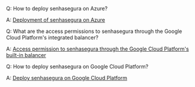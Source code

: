 Q: How to deploy senhasegura on Azure?

A: [Deployment of senhasegura on Azure](https://community.senhasegura.io/t/how-to-deploy-senhasegura-on-azure/774)

Q: What are the access permissions to senhasegura through the Google Cloud Platform's integrated balancer?

A: [Access permission to senhasegura through the Google Cloud Platform&#39;s built\-in balancer](https://community.senhasegura.io/t/access-permission-to-senhasegura-through-the-google-cloud-platform-integrated-balancer/600)

Q: How to deploy senhasegura on Google Cloud Platform? 

A: [Deploy senhasegura on Google Cloud Platform](https://community.senhasegura.io/t/deploy-senhasegura-on-google-cloud-platform/790)
